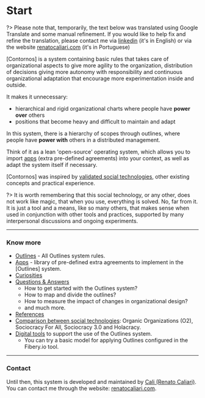 # Start

?> Please note that, temporarily, the text below was translated using Google Translate and some manual refinement. If you would like to help fix and refine the translation, please contact me via [linkedin](https://www.linkedin.com/in/renatocaliari/) (it's in English) or via the website [renatocaliari.com](https://www.renatocaliari.com) (it's in Portuguese) 

[Contornos] is a system containing basic rules that takes care of organizational aspects to give more agility to the organization, distribution of decisions giving more autonomy with responsibility and continuous organizational adaptation that encourage more experimentation inside and outside.

It makes it unnecessary:
- hierarchical and rigid organizational charts where people have **power over** others
- positions that become heavy and difficult to maintain and adapt

In this system, there is a hierarchy of scopes through outlines, where people have **power with** others in a distributed management.

Think of it as a lean 'open-source' operating system, which allows you to import [apps](apps) (extra pre-defined agreements) into your context, as well as adapt the system itself if necessary.

[Contornos] was inspired by [validated social technologies](technologies), other existing concepts and practical experience.

?> It is worth remembering that this social technology, or any other, does not work like magic, that when you use, everything is solved. No, far from it. It is just a tool and a means, like so many others, that makes sense when used in conjunction with other tools and practices, supported by many interpersonal discussions and ongoing experiments.

---
### Know more
- [Outlines](outlines) - All Outlines system rules.
- [Apps](apps) - library of pre-defined extra agreements to implement in the [Outlines] system.
- [Curiosities](curiosities)
- [Questions & Answers](questions)
  - How to get started with the Outlines system?
  - How to map and divide the outlines?
  - How to measure the impact of changes in organizational design?
  - and much more.
- [References](references)
- [Comparison between social technologies](technologies): Organic Organizations (O2), Sociocracy For All, Sociocracy 3.0 and Holacracy.
- [Digital tools](tools) to support the use of the Outlines system.
  - You can try a basic model for applying Outlines configured in the Fibery.io tool.

---

### Contact
Until then, this system is developed and maintained by [Cali (Renato Caliari)](https://www.linkedin.com/in/renatocaliari/). You can contact me through the website: [renatocaliari.com](https://renatocaliari.com/).
